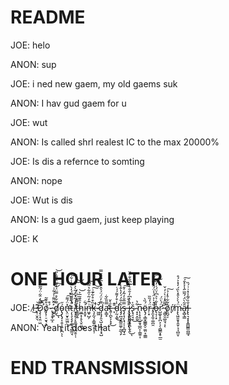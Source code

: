 # README

JOE: helo

ANON: sup

JOE: i ned new gaem, my old gaems suk

ANON: I hav gud gaem for u

JOE: wut

ANON: Is called shrl realest IC to the max 20000%

JOE: Is dis a refernce to somting

ANON: nope

JOE: Wut is dis 

ANON: Is a gud gaem, just keep playing

JOE: K  

# ONE HOUR LATER 

JOE: I̷̧̕͜ ̶̨̜̮̭͉͊͝͝Ḑ̷̛̖̹̘̱̤͖̿̓̈͋̈́͂̅̎̋̂͗̓̚o̸̡̨̹̠̮͉̩̪͗̐͊̃-̷̢͕̭͓̲̝́͒͘ ̵͚̠͉͐̃̆͌͗͐͋͗͝͠d̸̛̤̮͌͋̊̿̈́̒͌̈́͌͗̎͜͝ͅó̴̢̡̢̡͔̯̩̝͍͕̪̋ͅͅn̶̢̛̤̮̞̫͖̤̽̈́͌͜͠͝ț̷̨̧̧̧̛̩̪̘̟̲͇̤̘̈́͌͂̿́̒̀̀̂͑͋̚͘͝ ̸͙͔̙̜̞̱͚̣̬͎̲̤̭̹̜̈̓̇̃̇̽̒͂̀͐̀̕͝͝t̶͍͇̬͍̑͌̐̈́̇̒h̷͖̲͓̦̥̖̬̤̪̉̑͊͂̅͐͜͝i̴̛̝͈̟͋n̶͖̟̺̗͗̈̄̒̃̍̋͋͛͌͆̕͘͝k̶̛͉̞̰͉͕͇͍̲͔̥̞̹̏͒̊͋͊͗̕͠͝ ̷͖͖̌̚d̷̡̧̡̯͉̺͙̝̲͎͕̘̺͌̓̈́̈́͐̂̐͛̅͋̈́̿͘͘a̴̛͎͇͓̿̎̏͋t̵͍̩̪̙̗̝͓̄͛̌͜ ̶̞̄͊d̵̛̦̰͔͚̾͒̓͌́́͑͜î̷̡̡̪̠͙̳̼͚̜̰̲͉̙͗̐́́̓̔̄̾ş̶͎̘̗̖͉̹̹̝̲̺̘̱̿̅̐̓̃̒͐̄͠͠ ̶̢̬̹̙̯̰͚͕͐̈́̽ͅi̷̩͎͚͖̰̝͙̪͎̬̭͊̇̔͆̓̐̑͛͋͆̐̐̎̌͜ͅs̴̢̘̠̘̱̆̍͜ ̴̝̝̣̯͈͋͛͜n̵̨̹̥̞̤͈̱̘̲̪̩̜̳͍͎̅ö̷̢̡̧͇̞͇̳̭̠͚̤̞͚͇́̏̀r̶̜͙̈́̓̏̏ ̸̡̼͓̼̩͚̪̯̐̇̍͐̈́̾̈́̂̓̅̒͊̚̚͝o̶̢͔̜͓̒͋͛͛͆͐̈́͑̓̏͠r̷̛̛̺͚͎̥̪͕̣̗̹̻̳͙̥̲̫̈́̀̈́ ̵̧̛͇̯̯̲͈̘͕̿̂̽͗̀͗̒̌͘ͅo̸̯̪̘̠̒̃͋̊̒̉͠ŕ̸̞m̵̨̢͖͈̱̟̭̱̜͉͉̻̮̣̈́̀̀͛̄̽̀̏́̒̽͐́̊͘ȃ̵̞̻̖͇͂̀̈́́̃̅̋̾͐̽̄́̕͠l̶̢̢͉͙͙̟̳̺͇̤̻̲̘̐̏̆͂̾̽͗͑́̏

ANON: Yeah it does that

# END TRANSMISSION
